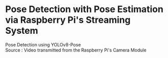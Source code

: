 # Pose Detection with Pose Estimation via Raspberry Pi's Streaming System

Pose Detection using YOLOv8-Pose </br>
Source : Video transmitted from the Raspberry Pi's Camera Module
